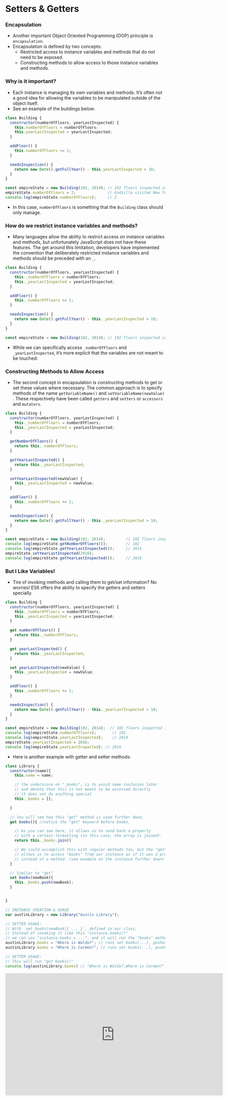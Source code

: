 # Setters & Getters

### Encapsulation

- Another important Object Oriented Programming (OOP) principle is `encapsulation`.
- Encapsulation is defined by two concepts:
    - Restricted access to instance variables and methods that do not need to be exposed.
    - Constructing methods to allow access to those instance variables and methods.

### Why is it important?

- Each instance is managing its own variables and methods. It’s often not a good idea for allowing the variables to be manipulated outside of the object itself.
- See an example of the buildings below:

```jsx
class Building {
  constructor(numberOfFloors, yearLastInspected) {
    this.numberOfFloors = numberOfFloors;
    this.yearLastInspected = yearLastInspected;
  }

  addFloor() {
    this.numberOfFloors += 1;
  }

  needsInspection() {
    return new Date().getFullYear() - this.yearLastInspected > 10;
  }
}

const empireState = new Building(102, 2014); // 102 floors inspected in 2014
empireState.numberOfFloors = 2;              // Godzilla visited New York City
console.log(empireState.numberOfFloors);     // 2
```

- In this case, `numberOfFloors` is something  that the `Building` class should only manage.

### How do we restrict instance variables and methods?

- Many languages allow the ability to restrict access on instance variables and methods, but unfortunately JavaScript does not have these features. The get around this limitation, developers have implemented the convention that deliberately restricted instance variables and methods should be preceded with an `_`.

```jsx
class Building {
  constructor(numberOfFloors, yearLastInspected) {
    this._numberOfFloors = numberOfFloors;
    this._yearLastInspected = yearLastInspected;
  }

  addFloor() {
    this._numberOfFloors += 1;
  }

  needsInspection() {
    return new Date().getFullYear() - this._yearLastInspected > 10;
  }
}

const empireState = new Building(102, 2014); // 102 floors inspected in 2014
```

- While we can specifically access `_numberOfFloors` and `_yearLastInspected`, it’s more explicit that the variables are not meant to be touched.

### Constructing Methods to Allow Access

- The second concept in encapsulation is constructing methods to get or set these values where necessary. The common approach is to specify methods of the name `getVariableName()` and `setVariableName(newValue)` . These respectively have been called `getters` and `setters` or `accessors` and `mutators`.

```jsx
class Building {
  constructor(numberOfFloors, yearLastInspected) {
    this._numberOfFloors = numberOfFloors;
    this._yearLastInspected = yearLastInspected;
  }

  getNumberOfFloors() {
    return this._numberOfFloors;
  }

  getYearLastInspected() {
    return this._yearLastInspected;
  }

  setYearLastInspected(newValue) {
    this._yearLastInspected = newValue;
  }

  addFloor() {
    this._numberOfFloors += 1;
  }

  needsInspection() {
    return new Date().getFullYear() - this._yearLastInspected > 10;
  }
}

const empireState = new Building(102, 2014);         // 102 floors inspected in 2014
console.log(empireState.getNumberOfFloors());        // 102
console.log(empireState.getYearLastInspected());     // 2014
empireState.setYearLastInspected(2016);
console.log(empireState.getYearLastInspected());     // 2016
```

### But I Like Variables!

- Tire of invoking methods and calling them to get/set information? No worries! ES6 offers the ability to specify the getters and setters specially.

```jsx
class Building {
  constructor(numberOfFloors, yearLastInspected) {
    this._numberOfFloors = numberOfFloors;
    this._yearLastInspected = yearLastInspected;
  }

  get numberOfFloors() {
    return this._numberOfFloors;
  }

  get yearLastInspected() {
    return this._yearLastInspected;
  }

  set yearLastInspected(newValue) {
    this._yearLastInspected = newValue;
  }

  addFloor() {
    this._numberOfFloors += 1;
  }

  needsInspection() {
    return new Date().getFullYear() - this._yearLastInspected > 10;
  }
}

const empireState = new Building(102, 2014);  // 102 floors inspected in 2014
console.log(empireState.numberOfFloors);       // 102
console.log(empireState.yearLastInspected);    // 2014
empireState.yearLastInspected = 2016;
console.log(empireState.yearLastInspected); // 2016
```

- Here is another example with getter and setter methods:

```javascript
class Library {
  constructor(name){
    this.name = name;

    // the underscore on "_books", is to avoid name confusion later
    // and denote that this is not meant to be accessed directly
    // it does not do anything special
    this._books = []; 

  }

  // You will see how this "get" method is used further down.
  get books(){ //notice the "get" keyword before books.

    // As you can see here, it allows us to send back a property 
    // with a certain formatting (in this case, the array is joined). 
    return this._books.join()

    // We could accomplish this with regular methods too, but the "get" keyword
    // allows us to access "books" from our instance as if it was a property
    // instead of a method. (see example on the instance further down)
  }

  // Similar to "get"
  set books(newBook){
    this._books.push(newBook);
  }


}

// INSTANCE CREATION & USAGE
var austinLibrary = new Library("Austin Library");

// SETTER USAGE: 
// With `set books(newBook){ ... }`, defined in our class,
// Instead of invoking it like this "instance.books()"
// we can use "instance.books = ...", and it will run the "books" method.
austinLibrary.books = "Where is Waldo?"; // runs set books(...), pushes string in to "instance._books"
austinLibrary.books = "Where is Carmen?"; // runs set books(...), pushes string in to "instance._books"

// GETTER USAGE:
// This will run "get books()"
console.log(austinLibrary.books) // "Where is Waldo?,Where is Carmen?"
```

<iframe width="685" height="385" src="https://www.youtube.com/embed/nx6DFeNIXlA" title="JavaScript 6 04:  Getters and Setters" frameborder="0" allow="accelerometer; autoplay; clipboard-write; encrypted-media; gyroscope; picture-in-picture; web-share" allowfullscreen></iframe>
